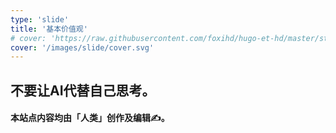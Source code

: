```yaml
---
type: 'slide'
title: '基本价值观'
# cover: 'https://raw.githubusercontent.com/foxihd/hugo-et-hd/master/static/svg/flowlines/28.svg'
cover: '/images/slide/cover.svg'
---
```


## 不要让AI代替自己思考。

#### 本站点内容均由「人类」创作及编辑✍️。